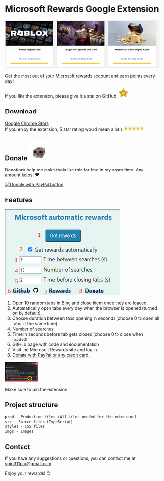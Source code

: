 # Microsoft Rewards Google Extension

![banner](imgs/banner.png)

Get the most out of your Microsoft rewards account and earn points every day!

If you like the extension, please give it a star on GitHub! <img src="imgs/github-star.png" alt="icon" height="32">

## Download

[Google Chrome Store](https://chromewebstore.google.com/detail/microsoft-automatic-rewar/ocmmbfdhomnkljmjkmafegefcgcfkefo)  
  If you enjoy the extension, 5 star rating would mean a lot:) <img src="imgs/stars5.jpeg" alt="5 Stars" height="16">

## Donate <img src="imgs/justAGirl.png" alt="Cat" height="64">

Donations help me make tools like this for free in my spare time. Any amount helps! ❤️

[![Donate with PayPal button](https://www.paypalobjects.com/en_US/i/btn/btn_donateCC_LG.gif)](https://www.paypal.com/donate/?hosted_button_id=4WXEWMN3QGLGY)



## Features

![Popup Screenshot](imgs/help3.png)

1. Open 10 random tabs in Bing and close them once they are loaded.
2. Automatically open tabs every day when the browser is opened (turned on by default).
3. Choose duration between tabs opening in seconds (choose 0 to open all tabs at the same time).
4. Number of searches
5. Time in seconds before tab gets closed (choose 0 to close when loaded)
6. GitHub page with code and documentation
7. Visit the Microsoft Rewards site and log in.
8. [Donate with PayPal or any credit card](https://www.paypal.com/donate/?hosted_button_id=4WXEWMN3QGLGY).

<img src="imgs/pin.png" alt="Pin extension" height="64">

Make sure to pin the extension.

## Project structure

```
prod - Production files (All files needed for the extension)
src - Source files (TypeScript)
styles - CSS files
imgs - Images
```



## Contact

If you have any suggestions or questions, you can contact me at [spin311pro@gmail.com](mailto:spin311pro@gmail.com).

Enjoy your rewards! 😊